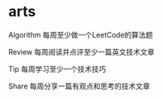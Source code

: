 # arts


Algorithm 每周至少做一个LeetCode的算法题

Review 每周阅读并点评至少一篇英文技术文章

Tip 每周学习至少一个技术技巧

Share 每周分享一篇有观点和思考的技术文章
